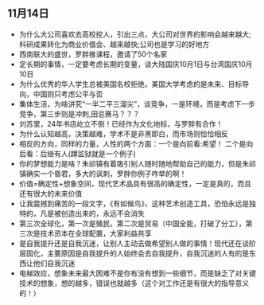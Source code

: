 
## 11月14日
* 为什么大公司喜欢去高校挖人，引出三点，大公司对世界的影响会越来越大;科研成果转化为商业价值会、越来越快;公司也是学习的好地方
* 西南联大的盛世，罗胖推课程，邀请了50个名家
* 定长期的事情，一定要考虑长期的变量，谈大陆国庆10月1日与台湾国庆10月10日
* 为什么优秀的华人学生总被美国名校拒绝，美国大学考虑的是未来、目标导向，中国则只考虑公平与否
* 集体生活，为啥讲究“一半二平三溜尖”，谈竞争，一是环境，而是考虑下一步竞争，第三步则是冲刺,田忌赛马？？？
* 刘苏里，24年书店屹立不倒！已经作为文化地标，与罗胖有合作！
* 为什么认知越高，决策越难，学术不是非黑即白，而市场则恰恰相反
* 相反的方向，同样的力量，人性的两个方面：一个是向前看:希望！ 二个是向后看：后继有人(蹲监狱就是一个例子)
* 你的梦想能力是啥？朱祁镇有着吸引别人随时随地帮助自己的能力，但是朱祁镇确实一个昏君，多大的讽刺，罗胖你例子咋举的啊！
* 价值=确定性+想象空间，现代艺术品具有很高的确定性，一定是真的，而且还有很大的未来价值
* 让我震撼到痛苦的一段文字，《有如候鸟》，这种艺术创造工具，恐怕永远是独特的，凡是被创造出来的，永远不会消失
* 第三次全球化，第一次是殖民，第二次是贸易（中国全能，打破了分工），第三次是技术资本在全球配置，大家利益共享
* 是自我提升还是自我沉迷，让别人主动去做希望别人做的事情！现代还在谈阶层固化，主要原因是自我提升的人始终会去自我提升，自我沉迷的人有的是东西让他们自我沉迷
* 电梯效应，想象未来最大困难不是你有没有想到一些细节，而是缺乏了对关键技术的想象，想的越多，错误也就越多（这个对工作还是有很大的指导意义的！）